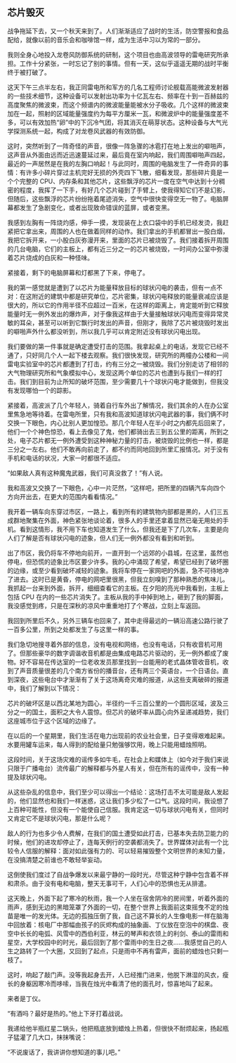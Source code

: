 ## 芯片毁灭

战争拖延下去，又一个秋天来到了。人们渐渐适应了战时的生活，防空警报和食品配给，就像以前的音乐会和咖啡馆一样，成为生活中习以为常的一部分。

我则全身心地投入龙卷风防御系统的研制，这个项目也由高波领导的雷电研究所承担。工作十分紧张，一时忘记了别的事情。但有一天，这似乎遥遥无期的战时平衡终于被打破了。

这天下午三点半左右，我正同雷电所和军方的几名工程师讨论舰载高能微波发射器的一些技术细节，这种设备可以发射出功率为十亿瓦左右、频率在十到一百赫兹的高度聚焦的微波束，而这个频谱内的微波能量能被水分子吸收。几个这样的微波束加在一起，照射的区域能量强度约为每平方厘米一瓦，和微波炉中的能量强度差不多，可以有效加热“卵”中的下沉冷气团，将其消灭在萌芽状态。这种设备与大气光学探测系统一起，构成了对龙卷风武器的有效防御。

这时，突然听到了一阵奇怪的声音，很像一阵急骤的冰雹打在地上发出的噼啪声，这声音从外面由远而近迅速蔓延过来，最后竟在室内响起，我们周围噼啪声四起，最近的一声居然是在我的左胸口响起！与此同时，周围的电脑发生了一件奇异的事情：有许多小碎片穿过主机完好无损的外壳四下飞散，细看发现，那些碎片竟是一个个完整的 CPU、内存条和其他芯片，这些飘浮的芯片一度在空气中达到十分稠密的程度，我挥了一下手，有好几个芯片碰到了手臂上，使我得知它们不是幻影，但随后，这些飘浮的芯片纷纷拖着尾迹消失，空气中很快变得空无一物了。电脑屏幕都发生了急剧变化，或者出现致命错误的蓝屏，或者变黑。

我感到左胸有一阵烧灼感，伸手一摸，发现装在上衣口袋中的手机已经发烫，我赶紧把它拿出来，周围的人也在做着同样的动作。我们拿出的手机都冒出一股白烟，我把它拆开来，一小股白灰弥漫开来，里面的芯片已被烧毁了。我们接着拆开周围的几台电脑，它们的主板上，都有近三分之一的芯片被烧毁，一时间办公室中弥漫着芯片烧成的白灰和一种怪味。

紧接着，剩下的电脑屏幕和灯都黑了下来，停电了。

我的第一感觉就是遭到了以芯片为能量释放目标的球状闪电的袭击，但有一点不对：在这附近的建筑中都是研究单位，芯片密集，球状闪电释放的能量衰减应该是很大的，所以它的作用半径不应超过一百米，在这样的距离上，肯定能听到它释放能量时无一例外发出的爆炸声，对于像我这样由于大量接触球状闪电而变得异常灵敏的耳朵，甚至可以听到它飘行时发出的声音，但刚才，我除了芯片被烧毁时发出的噼啪声外什么都没听到，所以我几乎可以肯定附近没有球状闪电出现。

我们要做的第一件事就是确定遭受打击的范围。我拿起桌上的电话，发现它已经不通了，只好同几个人一起下楼去观察。我们很快发现，研究所的两幢办公楼和一间雷电实验室中的芯片都遭到了打击，约有三分之一被烧毁。我们分别走访了相邻的大气物理研究所和气象模拟中心，发现这两个单位的芯片也遭到与我们一样的打击。我们到目前为止所知的破坏范围，至少需要几十个球状闪电才能做到，但我没有发现哪怕一个的踪影。

紧接着，高波派了几个年轻人，骑着自行车外出了解情况，我们其余的人在办公室里焦急地等待着。在雷电所里，只有我和高波知道球状闪电武器的事，我们俩不时交换一下眼色，内心比别人更加惶恐。那几个年轻人在半小时之内都先后回来了，他们一个个神色惊恐，看上去像见了鬼，他们都骑出去三到五公里的距离，所到之处，电子芯片都无一例外遭受到这种神秘力量的打击，被烧毁的比例也一样，都是三分之一左右。他们不敢再向前走了，都不约而同地回到所里汇报情况。对于没有手机和电话的状况，大家一时都很不适应。

“如果敌人真有这种魔鬼武器，我们可真没救了！”有人说。

我和高波又交换了一下眼色，心中一片茫然，“这样吧，把所里的四辆汽车向四个方向开出去，在更大的范围内看看情况。”

我开着一辆车向东穿过市区，一路上，看到所有的建筑物内部都是黑的，人们三五成群地聚集在外面，神色紧张地谈论着，很多人的手里还拿着显然已毫无用处的手机。看到这情形，我不用下车也知道发生了什么，但我还是下了几次车，主要是向人们了解是否有球状闪电的迹象，但人们无一例外都没有看到和听到。

出了市区，我仍将车不停地向前开，一直开到一个远郊的小县城，在这里，虽然也停电，但恐慌的迹象比市区要少许多。我的心中涌现了希望，希望已经到了破坏圈的边缘，或至少看到破坏减轻的迹象。我将车停在一家网吧的外面，急不可待地冲了进去。这时已是黄昏，停电的网吧里很黑，但我立刻嗅到了那种熟悉的焦味儿。我抓起一台来到外面，拆开，细细查看它的主板。在夕阳的亮光中我看到，主板上包括 CPU 在内的一些芯片消失了。主板从我的手中掉到地上，砸到了我的脚面，我没感觉到疼，只是在深秋的凉风中重重地打了个寒战，立刻上车返回。

我回到所里后不久，另外三辆车也回来了，其中走得最远的一辆沿高速公路行驶了一百多公里，所到之处都发生了与这里一样的事。

我们急切地搜寻着外部的信息，没有电视和网络，也没有电话，只有收音机可用了。但那些豪华的数字调谐收音机都是由集成电路芯片驱动的，无一例外都成了废物。好不容易在传达室的一位老收发员那里找到一台能用的老式晶体管收音机，收到了声音质量很差的几个南方省份的播音台，还有两三个英语台，一个日语台。直到深夜，这些电台中才渐渐有了关于这场离奇灾难的报道，从这些支离破碎的报道中，我们了解到以下情况：

芯片的破坏区是以西北某地为圆心，半径约一千三百公里的一个圆形区域，波及三分之一的国土，面积之大令人震惊。但芯片的破坏率从圆心向外呈递减趋势，我们这座城市位于这个区域的边缘了。

在以后的一个星期里，我们生活在电力出现前的农业社会里，日子变得艰难起来。水要用罐车运来，每人得到的配给量只勉强够饮用，晚上只能用蜡烛照明。

这段时间，关于这场灾难的谣传多如牛毛，在社会上和媒体上（如今对于我们来说只限于广播电台）流传最广的解释都与外星人有关，但在所有的谣传中，没有一种提及球状闪电。

从这些杂乱的信息中，我们至少可以得出一个结论：这场打击不太可能是敌人发起的，他们显然也和我们一样迷惑，这让我们多少松了一口气。这段时间，我设想了上百种可能性，但没有一个能使自己信服。我肯定这一切与球状闪电有关，但同时又肯定它不是球状闪电，那是什么呢？

敌人的行为也多少令人费解，在我们的国土遭受如此打击，已基本失去防卫能力的时候，他们的进攻却停止了，连每天例行的空袭都消失了。世界媒体对此有一个比较令人信服的解释：面对如此强有力的、可以轻易摧毁整个文明世界的未知力量，在没搞清楚之前谁也不敢轻举妄动。

这倒使我们度过了自战争爆发以来最宁静的一段时光，尽管这种宁静中包含着不祥和肃杀。由于没有电和电脑，整天无事可干，人们心中的恐惧也无从排遣。

这天晚上，外面下起了寒冷的秋雨，我一个人坐在宿舍阴冷的房间里，听着外面的雨声，感到无边的黑暗笼罩了外面的一切，在整个世界上我面前这束摇曳不定的烛苗是唯一的发光体。无边的孤独压倒了我，自己这不算长的人生像电影一样在脑海中回放着：核电厂中那幅由孩子的灰烬构成的抽象画、丁仪放在空泡中的棋盘、夜空中长长的电弧、风雪中的西伯利亚，林云的琴声和衣领上的利剑、泰山的雷雨和星空，大学校园中的时光，最后回到了那个雷雨中的生日之夜……我感觉自己的人生之路转了一个大圈，又回到了起点，只是雨中不再有雷声，面前的蜡烛也只剩一枝了。

这时，响起了敲门声。没等我起身去开，人已经推门进来，他脱下淋湿的风衣，瘦长的身躯因寒冷而哆嗦，当我在烛光中看清了他的面孔时，惊喜地叫了起来。

来者是丁仪。

“有酒吗？最好是热的。”他上下牙打着战说。

我递给他半瓶红星二锅头，他把瓶底放到蜡烛上热着，但很快不耐烦起来，扬起瓶子猛灌了几大口，抹抹嘴说：

“不说废话了，我讲讲你想知道的事儿吧。”